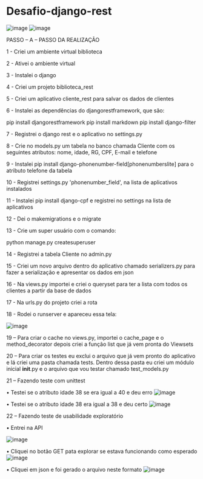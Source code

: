 # Desafio-django-rest
![image](https://user-images.githubusercontent.com/92062708/178159018-76bcc1be-64d2-49ed-883d-eb18c2a732f1.png)
![image](https://user-images.githubusercontent.com/92062708/178159033-10322c47-b13b-44cd-adf8-a2cfe28fcf02.png)


PASSO – A – PASSO DA REALIZAÇÃO

1 - Criei um ambiente virtual biblioteca

2 - Ativei o ambiente virtual

3 - Instalei o django

4 - Criei um projeto biblioteca_rest

5 - Criei um aplicativo cliente_rest para salvar os dados de clientes

6 - Instalei as dependências do djangorestframework, que são:

  pip install djangorestframework
  pip install markdown
  pip install django-filter
  
7 - Registrei o django rest e o aplicativo no settings.py
  
8 - Crie no models.py um tabela no banco chamada Cliente com os seguintes atributos: nome, idade, RG, CPF, E-mail e telefone

9 - Instalei pip install django-phonenumber-field[phonenumberslite] para o atributo telefone da tabela

10 - Registrei settings.py 'phonenumber_field', na lista de aplicativos instalados

11 - Instalei pip install django-cpf e registrei no settings na lista de aplicativos

12 - Dei o makemigrations e o migrate

13 - Crie um super usuário com o comando:

  python manage.py createsuperuser
  
14 - Registrei a tabela Cliente no admin.py

15 - Criei um novo arquivo dentro do aplicativo chamado serializers.py para fazer a serialização e apresentar os dados em json

16 - Na views.py importei e criei o queryset para ter a lista com todos os clientes a partir da base de dados

17 - Na urls.py do projeto criei a rota

18 - Rodei o runserver e apareceu essa tela:

![image](https://user-images.githubusercontent.com/92062708/178159301-286145a9-a624-4a16-9d36-5af29e01f789.png)

19 – Para criar o cache no views.py, importei o cache_page e o method_decorator depois criei a função list que já vem pronta do Viewsets 

20 – Para criar os testes eu exclui o arquivo que já vem pronto do aplicativo e lá criei uma pasta chamada tests. Dentro dessa pasta eu criei um módulo inicial __init__.py e o arquivo que vou testar chamado test_models.py

21 – Fazendo teste com unittest

  •	Testei se o atributo idade 38 se era igual a 40 e deu erro
  ![image](https://user-images.githubusercontent.com/92062708/178159340-781420fe-9383-4352-beb8-cec5c763bb36.png)
  
  •	Testei se o atributo idade 38 era igual a 38 e deu certo
  ![image](https://user-images.githubusercontent.com/92062708/178159352-ff4a9bfe-a275-4d3f-998d-1b3070769c76.png)

22 – Fazendo teste de usabilidade exploratório

  •	Entrei na API
  
  ![image](https://user-images.githubusercontent.com/92062708/178159405-6d5cd06b-8674-43a8-a1c9-e41a54526277.png)
  
  •	Cliquei no botão GET pata explorar se estava funcionando como esperado
  ![image](https://user-images.githubusercontent.com/92062708/178159417-fb431564-bc3c-46ed-a3b6-4df1d11aa785.png)
  
  •	Cliquei em json e foi gerado o arquivo neste formato
  ![image](https://user-images.githubusercontent.com/92062708/178159432-c0d9d667-3112-496c-b0b7-fc53a49c0173.png)

  
